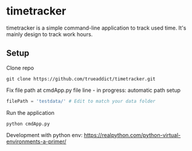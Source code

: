 # timetracker

timetracker is a simple command-line application to track used time. It's mainly design to track work hours.

## Setup

Clone repo

```shell
git clone https://github.com/trueaddict/timetracker.git
```

Fix file path at cmdApp.py file line  - in progress: automatic path setup

```python
filePath = 'testdata/' # Edit to match your data folder
```

Run the application

```shell
python cmdApp.py
```
Development with python env: https://realpython.com/python-virtual-environments-a-primer/